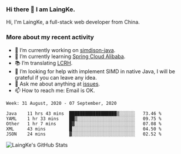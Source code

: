 ### Hi there 👋 I am LaingKe.

Hi, I'm LaingKe, a full-stack web developer from China.

### More about my recent activity

- 🔭 I’m currently working on [simdjson-java](https://github.com/laingke/simdjson-java).
- 🌱 I’m currently learning [Spring Cloud Alibaba](https://github.com/alibaba/spring-cloud-alibaba).
- :books: I’m translating [LCRH](https://github.com/LCTT/LCRH).
- 🤔 I’m looking for help with implement SIMD in native Java, I will be grateful if you can leave any idea.
- 💬 Ask me about anything at [issues](https://github.com/laingke/laingke/issues).
- 📫 How to reach me: Email is OK.

<!--START_SECTION:waka-->
```text
Week: 31 August, 2020 - 07 September, 2020

Java    11 hrs 43 mins  ██████████████████▒░░░░░░   73.46 % 
YAML    1 hr 33 mins    ██▒░░░░░░░░░░░░░░░░░░░░░░   09.75 % 
Other   1 hr 7 mins     █▓░░░░░░░░░░░░░░░░░░░░░░░   07.08 % 
XML     43 mins         █░░░░░░░░░░░░░░░░░░░░░░░░   04.50 % 
JSON    24 mins         ▓░░░░░░░░░░░░░░░░░░░░░░░░   02.52 % 
```
<!--END_SECTION:waka-->

![LaingKe's GitHub Stats](https://github-readme-stats.vercel.app/api?username=laingke&show_icons=true&theme=nightowl&count_private=true)
